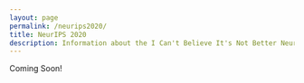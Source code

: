 ```yaml
---
layout: page
permalink: /neurips2020/
title: NeurIPS 2020
description: Information about the I Can't Believe It's Not Better NeurIPS 2020 workshop.
---
```


Coming Soon!
